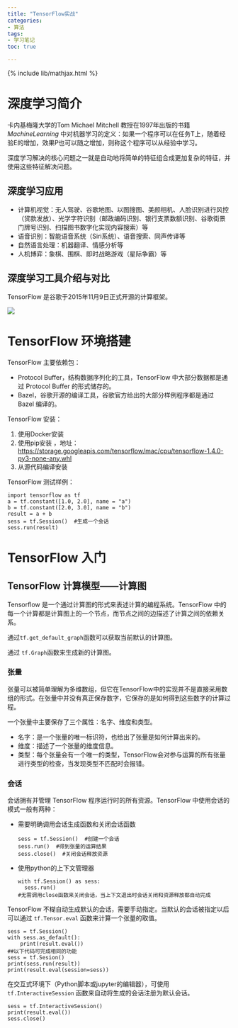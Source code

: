 ```yaml
---
title: "TensorFlow实战"
categories:
- 算法
tags:
- 学习笔记
toc: true

---
```


{% include lib/mathjax.html %}



# 深度学习简介

卡内基梅隆大学的Tom Michael Mitchell 教授在1997年出版的书籍 *MachineLearning* 中对机器学习的定义：如果一个程序可以在任务T上，随着经验E的增加，效果P也可以随之增加，则称这个程序可以从经验中学习。

深度学习解决的核心问题之一就是自动地将简单的特征组合成更加复杂的特征，并使用这些特征解决问题。

## 深度学习应用

- 计算机视觉：无人驾驶、谷歌地图、以图搜图、美颜相机、人脸识别进行风控（贷款发放）、光学字符识别（邮政编码识别、银行支票数额识别、谷歌街景门牌号识别、扫描图书数字化实现内容搜索）等
- 语音识别：智能语音系统（Siri系统）、语音搜索、同声传译等
- 自然语言处理：机器翻译、情感分析等
- 人机博弈：象棋、围棋、即时战略游戏（星际争霸）等

## 深度学习工具介绍与对比

TensorFlow 是谷歌于2015年11月9日正式开源的计算框架。

![](https://ws4.sinaimg.cn/large/006tNbRwgy1fuksfiu1hhj31600qgau1.jpg)



# TensorFlow 环境搭建

TensorFlow 主要依赖包：

- Protocol Buffer，结构数据序列化的工具，TensorFlow 中大部分数据都是通过 Protocol Buffer 的形式储存的。
- Bazel，谷歌开源的编译工具，谷歌官方给出的大部分样例程序都是通过 Bazel 编译的。

TensorFlow 安装：

1. 使用Docker安装
2. 使用pip安装 ，地址：https://storage.googleapis.com/tensorflow/mac/cpu/tensorflow-1.4.0-py3-none-any.whl	
3. 从源代码编译安装

TensorFlow 测试样例：

```
import tensorflow as tf
a = tf.constant([1.0, 2.0], name = "a")
b = tf.constant([2.0, 3.0], name = "b")
result = a + b
sess = tf.Session()  #生成一个会话
sess.run(result)
```



# TensorFlow 入门

## TensorFlow 计算模型——计算图

Tensorflow 是一个通过计算图的形式来表述计算的编程系统。TensorFlow 中的每一个计算都是计算图上的一个节点，而节点之间的边描述了计算之间的依赖关系。

通过`tf.get_default_graph`函数可以获取当前默认的计算图。

通过 `tf.Graph`函数来生成新的计算图。

### 张量

张量可以被简单理解为多维数组，但它在TensorFlow中的实现并不是直接采用数组的形式。在张量中并没有真正保存数字，它保存的是如何得到这些数字的计算过程。

一个张量中主要保存了三个属性：名字、维度和类型。

- 名字：是一个张量的唯一标识符，也给出了张量是如何计算出来的。
- 维度：描述了一个张量的维度信息。
- 类型：每个张量会有一个唯一的类型，TensorFlow会对参与运算的所有张量进行类型的检查，当发现类型不匹配时会报错。

### 会话

会话拥有并管理 TensorFlow 程序运行时的所有资源。TensorFlow 中使用会话的模式一般有两种：

- 需要明确调用会话生成函数和关闭会话函数

  ```
  sess = tf.Session()  #创建一个会话
  sess.run()  #得到张量的运算结果
  sess.close()	#关闭会话释放资源
  ```


- 使用python的上下文管理器

  ```
  with tf.Session() as sess:
  	sess.run()
  #无需调用close函数来关闭会话，当上下文退出时会话关闭和资源释放都自动完成
  ```

TensorFlow 不糊自动生成默认的会话，需要手动指定。当默认的会话被指定以后可以通过 `tf.Tensor.eval` 函数来计算一个张量的取值。

```
sess = tf.Session()
with sess.as_default():
	print(result.eval())
##以下代码可完成相同的功能
sess = tf.Sesion()
print(sess.run(result))
print(result.eval(session=sess))
```

在交互式环境下（Python脚本或jupyter的编辑器），可使用 `tf.InteractiveSession` 函数来自动将生成的会话注册为默认会话。

```
sess = tf.InteractiveSession()
print(result.eval())
sess.close()
```






























​				
​			
​		
​	